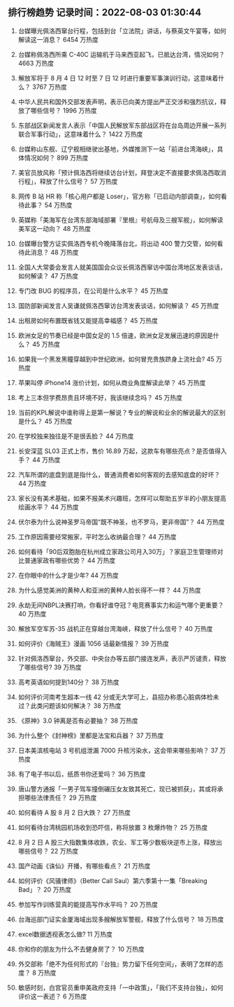 
## 排行榜趋势 记录时间：2022-08-03 01:30:44
  
  1. 台媒曝光佩洛西窜台行程，包括到台「立法院」讲话，与蔡英文午宴等，如何解读这一消息？ 6454 万热度
    
  2. 台媒称佩洛西所乘 C-40C 运输机于马来西亚起飞，已抵达台湾，情况如何？ 4663 万热度
    
  3. 解放军将于 8 月 4 日 12 时至 7 日 12 时进行重要军事演训行动，这意味着什么？ 3767 万热度
    
  4. 中华人民共和国外交部发表声明，表示已向美方提出严正交涉和强烈抗议，释放了哪些信号？ 1996 万热度
    
  5. 东部战区新闻发言人表示「中国人民解放军东部战区将在台岛周边开展一系列联合军事行动」，这意味着什么？ 1422 万热度
    
  6. 台媒称山东舰、辽宁舰相继驶出基地，外媒推测下一站「前进台湾海峡」，具体情况如何？ 899 万热度
    
  7. 美官员放风称「预计佩洛西将继续访台计划，拜登决定不直接要求佩洛西取消行程」，释放了什么信号？ 57 万热度
    
  8. 网传 B 站 HR 称「核心用户都是 Loser」，官方称「已启动内部调查」，如何看待此事？ 54 万热度
    
  9. 英媒称「美海军在台湾东部海域部署『里根』号航母及三艘军舰」，如何解读美军这一动向？ 48 万热度
    
  10. 台媒曝台警方证实佩洛西专机今晚降落台北，将出动 400 警力交管，如何看待此消息？ 48 万热度
    
  11. 全国人大常委会发言人就美国国会众议长佩洛西窜访中国台湾地区发表谈话，如何解读？ 47 万热度
    
  12. 专门改 BUG 的程序员，在公司是什么水平？ 45 万热度
    
  13. 国防部新闻发言人吴谦就佩洛西窜访台湾发表谈话，如何解读？ 45 万热度
    
  14. 出租房如何布置既省钱又能提高幸福感？ 45 万热度
    
  15. 欧洲女足的节奏已经是中国女足的 1.5 倍速，欧洲女足发展迅速的原因是什么？ 45 万热度
    
  16. 如果我一个黑发黑瞳穿越到中世纪欧洲，如何冒充贵族跻身上流社会? 45 万热度
    
  17. 苹果叫停 iPhone14 涨价计划，如何从商业角度解读此举？ 45 万热度
    
  18. 考上三本但学费昂贵且环境不好，我该继续念吗？ 45 万热度
    
  19. 当前的KPL解说中谁称得上是第一解说？专业的解说和业余的解说最大的区别是什么？ 45 万热度
    
  20. 在学校独来独往是不是很丢脸？ 44 万热度
    
  21. 长安深蓝 SL03 正式上市，售价 16.89 万起，这款车有哪些亮点？是否值得入手？ 44 万热度
    
  22. 汽车所谓的底盘到底是指什么，普通消费者如何客观的去感知底盘的好坏？ 44 万热度
    
  23. 家长没有美术基础，如果不报美术兴趣班，怎样可以帮助五岁半的小朋友提高绘画水平？ 44 万热度
    
  24. 伏尔泰为什么说神圣罗马帝国“既不神圣，也不罗马，更非帝国”？ 44 万热度
    
  25. 工作原因需要经常搬家，平时怎么收纳最合理？ 44 万热度
    
  26. 如何看待「90后双胞胎在杭州成立家政公司月入30万」？家庭卫生管理师对比普通家政有哪些优势？ 44 万热度
    
  27. 在你眼中的什么才是少年? 44 万热度
    
  28. 为什么感觉美洲的黄种人和亚洲的黄种人脸长得不一样？ 44 万热度
    
  29. 永劫无间NBPL决赛打响，你看好谁夺冠？电竞赛事实力和运气哪个更重要？ 40 万热度
    
  30. 解放军空军苏-35 战机正在穿越台湾海峡，释放了什么信号？ 40 万热度
    
  31. 如何评价《海贼王》漫画 1056 话最新情报？ 39 万热度
    
  32. 针对佩洛西窜台，外交部、中央台办等五部门接连发声，表示严厉谴责，释放了哪些信号? 39 万热度
    
  33. 高考英语如何提到140分？ 38 万热度
    
  34. 如何评价河南考生超本一线 42 分或无大学可上，县招办称患心脏病体检未过？此类问题该如何解决？ 38 万热度
    
  35. 《原神》3.0 钟离是否有必要抽？ 38 万热度
    
  36. 为什么整个《封神榜》里都是法宝和兵器？ 37 万热度
    
  37. 日本美滨核电站 3 号机组泄漏 7000 升核污染水，这会带来哪些影响？ 37 万热度
    
  38. 有了电子书以后，纸质书你还爱吗？ 36 万热度
    
  39. 唐山警方通报「一男子驾车撞倒碾压女友致其死亡，现已被抓获」，其或将承担哪些法律责任？ 29 万热度
    
  40. 如何看待 A 股 8 月 2 日大跌？ 27 万热度
    
  41. 如何看待台湾桃园机场收到恐吓信，称将放置 3 枚爆炸物？ 25 万热度
    
  42. 8 月 2 日 A 股三大指数集体收跌，农业、军工等少数板块逆市上涨，释放出哪些信号？ 22 万热度
    
  43. 国产动画《诛仙》开播，有哪些看点？ 21 万热度
    
  44. 如何评价《风骚律师》（Better Call Saul）第六季第十一集「Breaking Bad」？ 20 万热度
    
  45. 参加写作训练营真的能提高写作水平吗？ 20 万热度
    
  46. 台海巡部门证实金厦海域出现多艘解放军警舰，释放了什么信号？ 18 万热度
    
  47. excel数据透视表怎么做? 11 万热度
    
  48. 你和你的朋友为什么不去健身房了？ 10 万热度
    
  49. 外交部称「绝不为任何形式的『台独』势力留下任何空间」，表明了怎样的态度？ 8 万热度
    
  50. 敏感时刻，白宫官员重申美政府支持「一中政策」，「我们不支持台独」，如何评价这一表述？ 6 万热度
    